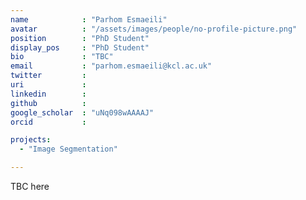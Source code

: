 ```yaml
---
name            : "Parhom Esmaeili"
avatar          : "/assets/images/people/no-profile-picture.png"
position        : "PhD Student"
display_pos     : "PhD Student"
bio             : "TBC"
email           : "parhom.esmaeili@kcl.ac.uk"
twitter         :
uri             :
linkedin        :
github          :
google_scholar  : "uNq098wAAAAJ"
orcid           :

projects:
  - "Image Segmentation"

---
```


TBC here
